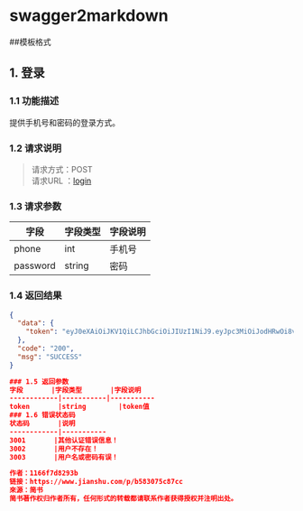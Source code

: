 # swagger2markdown


##模板格式


## 1. 登录
### 1.1 功能描述
提供手机号和密码的登录方式。
### 1.2 请求说明
> 请求方式：POST<br>
请求URL ：[login](#)

### 1.3 请求参数
字段       |字段类型       |字段说明
------------|-----------|-----------
phone       |int        |手机号
password       |string        |密码
### 1.4 返回结果
```json  
{
  "data": {
    "token": "eyJ0eXAiOiJKV1QiLCJhbGciOiJIUzI1NiJ9.eyJpc3MiOiJodHRwOi8vc2FsZS1hcGkuZGV2L2xvZ2luIiwiaWF0IjoxNDkxNTMyOTI4LCJleHAiOjE0OTIyNTI5MjgsIm5iZiI6MTQ5MTUzMjkyOCwianRpIjoiN1hCUXdwN1FHZmxUdHVVQiIsInV1aWQiOiI1MDZjYWY3MCJ9.FyyXagHtBfDBtMJZPV_hm2q6CVULpY63JPDGDHXc"
  },
  "code": "200",
  "msg": "SUCCESS"
}

### 1.5 返回参数
字段       |字段类型       |字段说明
------------|-----------|-----------
token       |string        |token值
### 1.6 错误状态码
状态码       |说明
------------|-----------
3001       |其他认证错误信息！
3002       |用户不存在！
3003       |用户名或密码有误！

作者：1166f7d8293b
链接：https://www.jianshu.com/p/b583075c87cc
來源：简书
简书著作权归作者所有，任何形式的转载都请联系作者获得授权并注明出处。